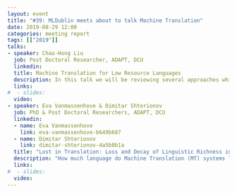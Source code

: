 ```yaml
---
layout: event
title: "#39: MLDublin meets about to talk Machine Translation"
date: 2019-08-29 12:00
categories: meeting report
tags: [["2019"]]
talks:
- speaker: Chao-Hong Liu
  job: Post Doctoral Researcher, ADAPT, DCU
  linkedin:
  title: Machine Translation for Low Resource Languages
  description: In this talk we will be reviewing several approaches which have been proposed to build machine translation (MT) systems for low resource language pairs. We will also give a summary of these methods and how they perform in specific language pairs.
  links:
#  - slides:
  video:
- speaker: Eva Vanmassenhove & Dimitar Shterionov
  job: PhD & Post Doctoral Researchers, ADAPT, DCU
  linkedin:
  - name: Eva Vanmassenhove
    link: eva-vanmassenhove-b649b687
  - name: Dimitar Shterionov
    link: dimitar-shterionov-4a5b0b1a
  title: "Lost in Translation: Loss and Decay of Linguistic Richness in Machine Translation"
  description: "How much language do Machine Translation (MT) systems learn? How much do they lose compared to Human Translation (HT)? This work presents extensive empirical evaluation on machine and human translations aiming to answer these questions. We show how MT systems indeed fail to render the lexical diversity of human generated or translated text. The inability of MT systems to generate diverse outputs and its tendency to exacerbate already frequent patterns while ignoring less frequent ones, might be the underlying cause for, among others, the currently heavily debated issues related to gender biased output. Can we indeed, aside from biased data, talk about an algorithm that exacerbates seen biases?"
  links:
#  - slides:
  video:
---
```

